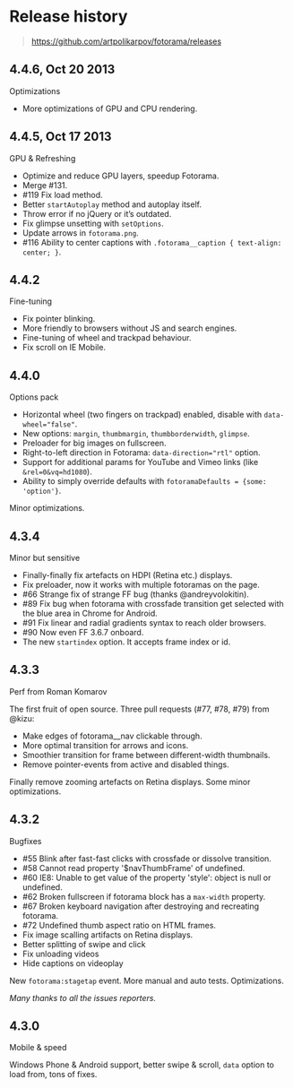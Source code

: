 # Release history

> https://github.com/artpolikarpov/fotorama/releases

## 4.4.6, Oct 20 2013

<!--4.4.6:name-->

Optimizations

<!--/4.4.6:name-->

<!--4.4.6:notes-->

* More optimizations of GPU and CPU rendering.

<!--/4.4.6:notes-->

## 4.4.5, Oct 17 2013

<!--4.4.5:name-->

GPU & Refreshing

<!--/4.4.5:name-->

<!--4.4.5:notes-->

* Optimize and reduce GPU layers, speedup Fotorama.
* Merge #131.
* #119 Fix load method.
* Better `startAutoplay` method and autoplay itself.
* Throw error if no jQuery or it’s outdated.
* Fix glimpse unsetting with `setOptions`.
* Update arrows in `fotorama.png`.
* #116 Ability to center captions with `.fotorama__caption { text-align: center; }`.

<!--/4.4.5:notes-->

## 4.4.2

<!--4.4.2:name-->

Fine-tuning

<!--/4.4.2:name-->

<!--4.4.2:notes-->

* Fix pointer blinking.
* More friendly to browsers without JS and search engines.
* Fine-tuning of wheel and trackpad behaviour.
* Fix scroll on IE Mobile.

<!--/4.4.2:notes-->

## 4.4.0

<!--4.4.0:name-->

Options pack

<!--/4.4.0:name-->

<!--4.4.0:notes-->

* Horizontal wheel (two fingers on trackpad) enabled, disable with `data-wheel="false"`.
* New options: `margin`, `thumbmargin`, `thumbborderwidth`, `glimpse`.
* Preloader for big images on fullscreen.
* Right-to-left direction in Fotorama: `data-direction="rtl"` option.
* Support for additional params for YouTube and Vimeo links (like `&rel=0&vq=hd1080`).
* Ability to simply override defaults with `fotoramaDefaults = {some: 'option'}`.

Minor optimizations.

<!--/4.4.0:notes-->

## 4.3.4

<!--4.3.4:name-->

Minor but sensitive

<!--/4.3.4:name-->

<!--4.3.4:notes-->

* Finally-finally fix artefacts on HDPI (Retina etc.) displays.
* Fix preloader, now it works with multiple fotoramas on the page.
* #66 Strange fix of strange FF bug (thanks @andreyvolokitin).
* #89 Fix bug when fotorama with crossfade transition get selected with the blue area in Chrome for Android.
* #91 Fix linear and radial gradients syntax to reach older browsers.
* #90 Now even FF 3.6.7 onboard.
* The new `startindex` option. It accepts frame index or id.

<!--/4.3.4:notes-->

## 4.3.3

<!--4.3.3:name-->

Perf from Roman Komarov

<!--/4.3.3:name-->

<!--4.3.3:notes-->

The first fruit of open source. Three pull requests (#77, #78, #79) from @kizu:

* Make edges of fotorama__nav clickable through.
* More optimal transition for arrows and icons.
* Smoothier transition for frame between different-width thumbnails.
* Remove pointer-events from active and disabled things.

Finally remove zooming artefacts on Retina displays. Some minor optimizations.

<!--/4.3.3:notes-->

## 4.3.2

<!--4.3.2:name-->

Bugfixes

<!--/4.3.2:name-->

<!--4.3.2:notes-->

* #55 Blink after fast-fast clicks with crossfade or dissolve transition.
* #58 Cannot read property '$navThumbFrame' of undefined.
* #60 IE8: Unable to get value of the property 'style': object is null or undefined.
* #62 Broken fullscreen if fotorama block has a `max-width` property.
* #67 Broken keyboard navigation after destroying and recreating fotorama.
* #72 Undefined thumb aspect ratio on HTML frames.
* Fix image scalling artifacts on Retina displays.
* Better splitting of swipe and click
* Fix unloading videos
* Hide captions on videoplay

New `fotorama:stagetap` event. More manual and auto tests. Optimizations.

*Many thanks to all the issues reporters.*

<!--/4.3.2:notes-->

## 4.3.0

<!--4.3.0:name-->

Mobile & speed

<!--/4.3.0:name-->

<!--4.3.0:notes-->

Windows Phone & Android support, better swipe & scroll, `data` option to load from, tons of fixes.

<!--/4.3.0:notes-->